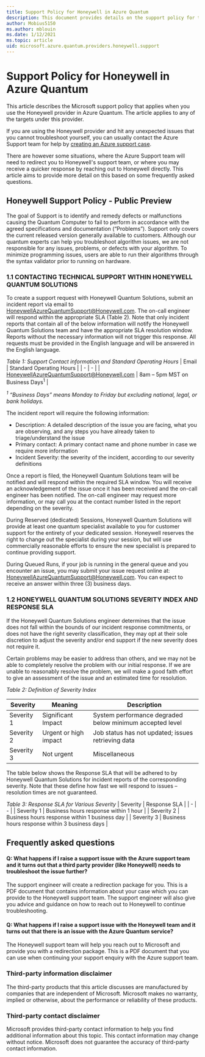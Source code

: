 ```yaml
---
title: Support Policy for Honeywell in Azure Quantum
description: This document provides details on the support policy for the Honeywell provider in Azure Quantum
author: Mobius5150
ms.author: mblouin
ms.date: 1/12/2021
ms.topic: article
uid: microsoft.azure.quantum.providers.honeywell.support
---
```


# Support Policy for Honeywell in Azure Quantum

This article describes the Microsoft support policy that applies when you use the Honeywell provider in Azure Quantum. The article applies to any of the targets under this provider.

If you are using the Honeywell provider and hit any unexpected issues that you cannot troubleshoot yourself, you can usually contact the Azure Support team for help by [creating an Azure support case](https://docs.microsoft.com/azure/azure-portal/supportability/how-to-create-azure-support-request).

There are however some situations, where the Azure Support team will need to redirect you to Honeywell's support team, or where you may receive a quicker response by reaching out to Honeywell directly. This article aims to provide more detail on this based on some frequently asked questions.

## Honeywell Support Policy - Public Preview
The goal of Support is to identify and remedy defects or malfunctions causing the Quantum Computer to fail to perform in accordance with the agreed specifications and documentation (“Problems”). Support only covers the current released version generally available to customers.  Although our quantum experts can help you troubleshoot algorithm issues, we are not responsible for any issues, problems, or defects with your algorithm. To minimize programming issues, users are able to run their algorithms through the syntax validator prior to running on hardware.  

### 1.1	CONTACTING TECHNICAL SUPPORT WITHIN HONEYWELL QUANTUM SOLUTIONS

To create a support request with Honeywell Quantum Solutions, submit an incident report via email to HoneywellAzureQuantumSupport@Honeywell.com. The on-call engineer will respond within the appropriate SLA (Table 2). Note that only incident reports that contain all of the below information will notify the Honeywell Quantum Solutions team and have the appropriate SLA resolution window. Reports without the necessary information will not trigger this response. All requests must be provided in the English language and will be answered in the English language.

_Table 1: Support Contact information and Standard Operating Hours_
| Email | Standard Operating Hours |
| - | - |
| <a href="mailto:HoneywellAzureQuantumSupport@Honeywell.com">HoneywellAzureQuantumSupport@Honeywell.com</a> | 8am – 5pm MST on Business Days<sup>1</sup> |

_<sup>1</sup> “Business Days” means Monday to Friday but excluding national, legal, or bank holidays._

The incident report will require the following information:

- Description: A detailed description of the issue you are facing, what you are observing, and any steps you have already taken to triage/understand the issue
- Primary contact: A primary contact name and phone number in case we require more information
- Incident Severity: the severity of the incident, according to our severity definitions

Once a report is filed, the Honeywell Quantum Solutions team will be notified and will respond within the required SLA window. You will receive an acknowledgement of the issue once it has been received and the on-call engineer has been notified. The on-call engineer may request more information, or may call you at the contact number listed in the report depending on the severity. 

During Reserved (dedicated) Sessions, Honeywell Quantum Solutions will provide at least one quantum specialist available to you for customer support for the entirety of your dedicated session. Honeywell reserves the right to change out the specialist during your session, but will use commercially reasonable efforts to ensure the new specialist is prepared to continue providing support.     

During Queued Runs, if your job is running in the general queue and you encounter an issue, you may submit your issue request online at: <a href="mailto:HoneywellAzureQuantumSupport@Honeywell.com">HoneywellAzureQuantumSupport@Honeywell.com</a>. You can expect to receive an answer within three (3) business days.  

### 1.2	HONEYWELL QUANTUM SOLUTIONS SEVERITY INDEX AND RESPONSE SLA

If the Honeywell Quantum Solutions engineer determines that the issue does not fall within the bounds of our incident response commitments, or does not have the right severity classification, they may opt at their sole discretion to adjust the severity and/or end support if the new severity does not require it.

Certain problems may be easier to address than others, and we may not be able to completely resolve the problem with our initial response. If we are unable to reasonably resolve the problem, we will make a good faith effort to give an assessment of the issue and an estimated time for resolution. 

_Table 2: Definition of Severity Index_

| Severity	| Meaning | Description |
| - | - | - |
| Severity 1| 	Significant Impact | System performance degraded below minimum accepted level |
| Severity 2| 	Urgent or high impact | Job status has not updated; issues retrieving data |
| Severity 3| 	Not urgent | Miscellaneous  |

The table below shows the Response SLA that will be adhered to by Honeywell Quantum Solutions for incident reports of the corresponding severity. Note that these define how fast we will respond to issues – resolution times are not guaranteed.

_Table 3: Response SLA for Various Severity_
| Severity	| Response SLA |
| - | - |
| Severity 1	| Business hours response within 1 hour |
| Severity 2	| Business hours response within 1 business day |
| Severity 3	| Business hours response within 3 business days |


## Frequently asked questions

#### Q: What happens if I raise a support issue with the Azure support team and it turns out that a third party provider (like Honeywell) needs to troubleshoot the issue further?

The support engineer will create a redirection package for you. This is a PDF document that contains information about your case which you can provide to the Honeywell support team.
The support engineer will also give you advice and guidance on how to reach out to Honeywell to continue troubleshooting.

#### Q: What happens if I raise a support issue with the Honeywell team and it turns out that there is an issue with the Azure Quantum service?

The Honeywell support team will help you reach out to Microsoft and provide you with a redirection package. This is a PDF document that you can use when continuing your support enquiry with the Azure support team.

### Third-party information disclaimer

The third-party products that this article discusses are manufactured by companies that are independent of Microsoft. Microsoft makes no warranty, implied or otherwise, about the performance or reliability of these products.

### Third-party contact disclaimer

Microsoft provides third-party contact information to help you find additional information about this topic. This contact information may change without notice. Microsoft does not guarantee the accuracy of third-party contact information.

